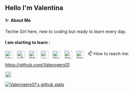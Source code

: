 ## Hello I'm **Valentina**

#### ✨&nbsp; About Me
Techie Girl here, new to coding but ready to learn every day.  

#### I am starting to learn :

<img align="left" alt="Visual Studio Code" width="26px" src="https://cdn.jsdelivr.net/gh/devicons/devicon/icons/vscode/vscode-original.svg" style="padding-right:10px;" />
<img align="left" alt="HTML5" width="26px" src="https://cdn.jsdelivr.net/gh/devicons/devicon/icons/html5/html5-original.svg" style="padding-right:10px;" /><img align="left" alt="CSS3" width="26px" src="https://cdn.jsdelivr.net/gh/devicons/devicon/icons/css3/css3-original.svg" style="padding-right:10px;" />
<img align="left" alt="JavaScript" width="26px" src="https://cdn.jsdelivr.net/gh/devicons/devicon/icons/javascript/javascript-original.svg" style="padding-right:10px;" />
<img align="left" alt="Git" width="26px" src="https://cdn.jsdelivr.net/gh/devicons/devicon/icons/git/git-original.svg" style="padding-right:10px;" />
<img align="left" alt="GitHub" width="26px" src="https://user-images.githubusercontent.com/3369400/139447912-e0f43f33-6d9f-45f8-be46-2df5bbc91289.png" style="padding-right:10px;" />
<img align="left" alt="GitHub" width="26px" src="https://user-images.githubusercontent.com/3369400/139448065-39a229ba-4b06-434b-bc67-616e2ed80c8f.png" style="padding-right:10px;" />



📫 How to reach me: 

https://github.com/Valerogers01 


[<img src="https://raw.githubusercontent.com/valerogers01/valerogers01/master/socials/linkedin.png" height="20em" align="center" alt="Follow Valentina Rogers on LinkedIn" title="Follow Valentina Rogers on LinkedIn"/>](https://www.linkedin.com/in/valentina-rogers-669aba330/)


[![Valerogers01's github stats](https://github-readme-stats.vercel.app/api?username=Valerogers01)](https://github.com/valerogers01/github-readme-stats)
